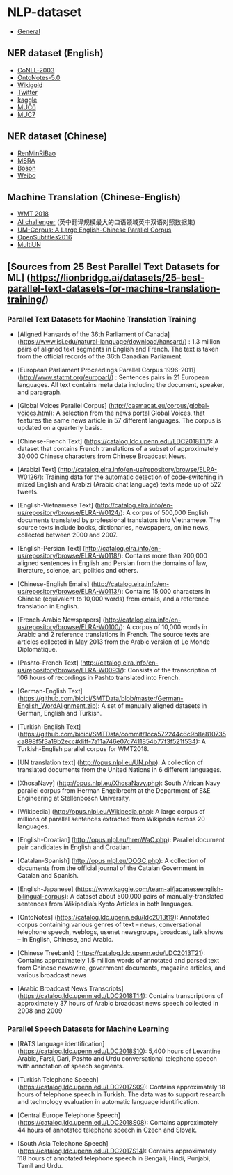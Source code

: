 # NLP-dataset
* [General](https://github.com/juand-r/entity-recognition-datasets)


## NER dataset (English)

* [CoNLL-2003](https://github.com/synalp/NER/tree/master/corpus/CoNLL-2003)
* [OntoNotes-5.0](https://github.com/yuchenlin/OntoNotes-5.0-NER-BIO)
* [Wikigold](https://github.com/juand-r/entity-recognition-datasets/tree/master/data/wikigold)
* [Twitter](https://github.com/aritter/twitter_nlp/blob/master/data/annotated/ner.txt)
* [kaggle](https://www.kaggle.com/abhinavwalia95/entity-annotated-corpus/data)
* [MUC6](https://catalog.ldc.upenn.edu/LDC2003T13) 
* [MUC7](https://catalog.ldc.upenn.edu/LDC2001T02)

## NER dataset (Chinese)

- [RenMinRiBao](https://github.com/quincyliang/nlp-dataset/tree/master/ner-data/renMinRiBao)
- [MSRA](https://github.com/quincyliang/nlp-dataset/tree/master/ner-data/MSRA)
- [Boson](https://github.com/quincyliang/nlp-dataset/tree/master/ner-data/boson)
- [Weibo](https://github.com/quincyliang/nlp-dataset/tree/master/ner-data/weibo)

## Machine Translation (Chinese-English)

- [WMT 2018](http://statmt.org/wmt18/translation-task.html#download)
- [AI challenger](https://challenger.ai/) (英中翻译规模最大的口语领域英中双语对照数据集)
- [UM-Corpus: A Large English-Chinese Parallel Corpus](http://nlp2ct.cis.umac.mo/um-corpus/)
- [OpenSubtitles2016](http://opus.nlpl.eu/OpenSubtitles2016.php)
- [MultiUN](http://opus.nlpl.eu/MultiUN.php)

## [Sources from 25 Best Parallel Text Datasets for ML] (https://lionbridge.ai/datasets/25-best-parallel-text-datasets-for-machine-translation-training/)
### Parallel Text Datasets for Machine Translation Training

- [Aligned Hansards of the 36th Parliament of Canada] (https://www.isi.edu/natural-language/download/hansard/) :  1.3 million pairs of aligned text segments in English and French. The text is taken from the official records of the 36th Canadian Parliament.

- [European Parliament Proceedings Parallel Corpus 1996-2011] (http://www.statmt.org/europarl/) : Sentences pairs in 21 European languages. All text contains meta data including the document, speaker, and paragraph.

- [Global Voices Parallel Corpus] (http://casmacat.eu/corpus/global-voices.html): A selection from the news portal Global Voices, that features the same news article in 57 different languages. The corpus is updated on a quarterly basis.

- [Chinese-French Text] (https://catalog.ldc.upenn.edu/LDC2018T17): A dataset that contains French translations of a subset of approximately 30,000 Chinese characters from Chinese Broadcast News.

- [Arabizi Text] (http://catalog.elra.info/en-us/repository/browse/ELRA-W0126/): Training data for the automatic detection of code-switching in mixed English and Arabizi (Arabic chat language) texts made up of 522 tweets.

- [English-Vietnamese Text] (http://catalog.elra.info/en-us/repository/browse/ELRA-W0124/): A corpus of 500,000 English documents translated by professional translators into Vietnamese. The source texts include books, dictionaries, newspapers, online news, collected between 2000 and 2007.

- [English-Persian Text] (http://catalog.elra.info/en-us/repository/browse/ELRA-W0118/): Contains more than 200,000 aligned sentences in English and Persian from the domains of law, literature, science, art, politics and others.

- [Chinese-English Emails] (http://catalog.elra.info/en-us/repository/browse/ELRA-W0113/): Contains 15,000 characters in Chinese (equivalent to 10,000 words) from emails, and a reference translation in English.

- [French-Arabic Newspapers] (http://catalog.elra.info/en-us/repository/browse/ELRA-W0100/): A corpus of 10,000 words in Arabic and 2 reference translations in French. The source texts are articles collected in May 2013 from the Arabic version of Le Monde Diplomatique.

- [Pashto-French Text] (http://catalog.elra.info/en-us/repository/browse/ELRA-W0093/): Consists of the transcription of 106 hours of recordings in Pashto translated into French.

- [German-English Text] (https://github.com/bicici/SMTData/blob/master/German-English_WordAlignment.zip): A set of manually aligned datasets in German, English and Turkish.

- [Turkish-English Text] (https://github.com/bicici/SMTData/commit/1cca572244c6c9b8e810735ca898f5f3a19b2ecc#diff-7a11a746e07c7411854b77f3f521f534): A Turkish-English parallel corpus for WMT2018.

- [UN translation text] (http://opus.nlpl.eu/UN.php): A collection of translated documents from the United Nations in 6 different languages.

- [XhosaNavy] (http://opus.nlpl.eu/XhosaNavy.php): South African Navy parallel corpus from Herman Engelbrecht at the Department of E&E Engineering at Stellenbosch University.

- [Wikipedia] (http://opus.nlpl.eu/Wikipedia.php): A large corpus of millions of parallel sentences extracted from Wikipedia across 20 languages.

- [English-Croatian] (http://opus.nlpl.eu/hrenWaC.php): Parallel document pair candidates in English and Croatian.

- [Catalan-Spanish] (http://opus.nlpl.eu/DOGC.php): A collection of documents from the official journal of the Catalan Government in Catalan and Spanish.

- [English-Japanese] (https://www.kaggle.com/team-ai/japaneseenglish-bilingual-corpus): A dataset about 500,000 pairs of manually-translated sentences from Wikipedia’s Kyoto Articles in both languages.

- [OntoNotes] (https://catalog.ldc.upenn.edu/ldc2013t19): Annotated corpus containing various genres of text – news, conversational telephone speech, weblogs, usenet newsgroups, broadcast, talk shows – in English, Chinese, and Arabic.

- [Chinese Treebank] (https://catalog.ldc.upenn.edu/LDC2013T21): Contains approximately 1.5 million words of annotated and parsed text from Chinese newswire, government documents, magazine articles, and various broadcast news

- [Arabic Broadcast News Transcripts] (https://catalog.ldc.upenn.edu/LDC2018T14): Contains transcriptions of approximately 37 hours of Arabic broadcast news speech collected in 2008 and 2009


### Parallel Speech Datasets for Machine Learning

- [RATS language identification] (https://catalog.ldc.upenn.edu/LDC2018S10): 5,400 hours of Levantine Arabic, Farsi, Dari, Pashto and Urdu conversational telephone speech with annotation of speech segments.

- [Turkish Telephone Speech] (https://catalog.ldc.upenn.edu/LDC2017S09): Contains approximately 18 hours of telephone speech in Turkish. The data was to support research and technology evaluation in automatic language identification.

- [Central Europe Telephone Speech] (https://catalog.ldc.upenn.edu/LDC2018S08):  Contains approximately 44 hours of annotated telephone speech in Czech and Slovak.

- [South Asia Telephone Speech] (https://catalog.ldc.upenn.edu/LDC2017S14): Contains approximately 118 hours of annotated telephone speech in Bengali, Hindi, Punjabi, Tamil and Urdu.

